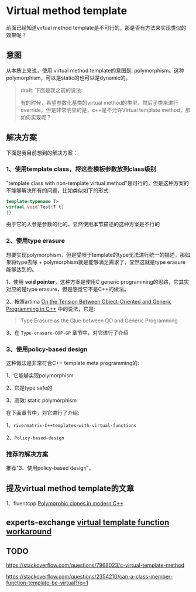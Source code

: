 # Virtual method template 

前面已经知道virtual method template是不可行的，那是否有方法来实现类似的效果呢？

## 意图

从本质上来说，使用 virtual method template的意图是: polymorphism。这种polymorphism，可以是static的也可以是dynamic的。

> draft: 下面是我之前的说法:
>
> 有的时候，希望参数化基类的virtual method的类型，然后子类来进行override，但是非常明显的是，c++是不允许Virtual template method，那如何实现呢？

## 解决方案

下面是我目前想到的解决方案：

### 1、使用template class，将这些模板参数放到class级别

"template class with non-template virtual method"是可行的，但是这种方案的不能够解决所有的问题，比如类似如下的形式:

```C++
template<typename T>
virtual void Test(T t)
{}
```

由于它的入参是参数的化的，显然使用本节描述的这种方案是不行的



### 2、使用type erasure

想要实现polymorphism，但是受限于template的type无法进行统一的描述，那如果将type去除  + polymorphism就是能够满足需求了，显然这就是type erasure能够达到的。

1、使用 **void pointer**，这种方案是使用C generic programming的思路，它其实对应的是type erasure，但是感觉它不是C++的做法。

2、按照artima [On the Tension Between Object-Oriented and Generic Programming in C++](https://www.artima.com/cppsource/type_erasure.html) 中的说法，它是:

> Type Erasure as the Glue between OO and Generic Programming

3、在 `Type-erasure-OOP-GP` 章节中，对它进行了介绍

### 3、使用policy-based design

这种做法是非常符合C++ template meta programming的:

1、它能够实现polymorphism 

2、它是type safe的

3、高效: static polymorphism

在下面章节中，对它进行了介绍:

1、`rivermatrix-C++templates-with-virtual-functions`

2、`Policy-based-design`



### 推荐的解决方案

推荐"3、使用policy-based design"。

## 提及virtual method template的文章

1、fluentcpp [Polymorphic clones in modern C++](https://www.fluentcpp.com/2017/09/08/make-polymorphic-copy-modern-cpp/)



## experts-exchange [virtual template function workaround](https://www.experts-exchange.com/questions/20558666/virtual-template-function-workaround.html)



## TODO

https://stackoverflow.com/questions/7968023/c-virtual-template-method

https://stackoverflow.com/questions/2354210/can-a-class-member-function-template-be-virtual?rq=1




